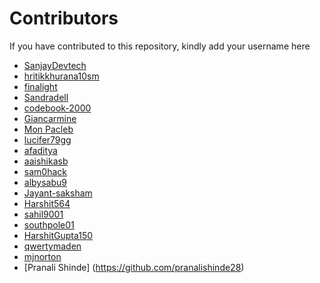 # Contributors

If you have contributed to this repository, kindly add your username here


- [SanjayDevtech](https://github.com/SanjayDevTech)
- [hritikkhurana10sm](https://github.com/hritikkhurana10sm)
- [finalight](https://github.com/finalight)
- [Sandradell](https://github.com/Sandradell)
- [codebook-2000](https://github.com/codebook-2000)
- [Giancarmine](https://github.com/Giancarmine)
- [Mon Pacleb](https://github.com/bananaKetchup)
- [lucifer79gg](https://github.com/lucifer79gg)
- [afaditya](https://github.com/afaditya)
- [aaishikasb](https://github.com/aaishikasb)
- [sam0hack](https://github.com/sam0hack)
- [albysabu9](https://github.com/albysabu9)
- [Jayant-saksham](https://github.com/Jayant-saksham)
- [Harshit564](https://github.com/Harshit564)
- [sahil9001](https://github.com/sahil9001)
- [southpole01](https://github.com/southpole01)
- [HarshitGupta150](https://github.com/HarshitGupta150)
- [qwertymaden](https://github.com/qwertymaden)
- [mjnorton](https://github.com/mjnorton)
- [Pranali Shinde] (https://github.com/pranalishinde28)
